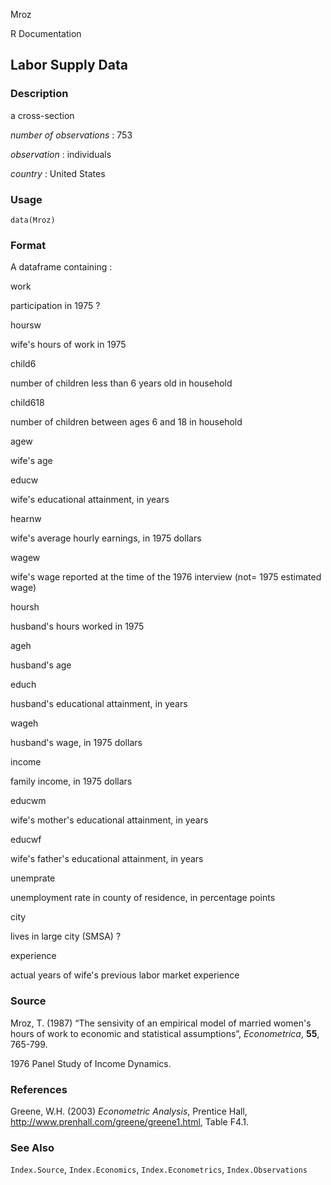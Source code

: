 Mroz

R Documentation

## Labor Supply Data

### Description

a cross-section

_number of observations_ : 753

_observation_ : individuals

_country_ : United States

### Usage

    data(Mroz)

### Format

A dataframe containing :

work

participation in 1975 ?

hoursw

wife's hours of work in 1975

child6

number of children less than 6 years old in household

child618

number of children between ages 6 and 18 in household

agew

wife's age

educw

wife's educational attainment, in years

hearnw

wife's average hourly earnings, in 1975 dollars

wagew

wife's wage reported at the time of the 1976 interview (not= 1975 estimated
wage)

hoursh

husband's hours worked in 1975

ageh

husband's age

educh

husband's educational attainment, in years

wageh

husband's wage, in 1975 dollars

income

family income, in 1975 dollars

educwm

wife's mother's educational attainment, in years

educwf

wife's father's educational attainment, in years

unemprate

unemployment rate in county of residence, in percentage points

city

lives in large city (SMSA) ?

experience

actual years of wife's previous labor market experience

### Source

Mroz, T. (1987) “The sensivity of an empirical model of married women's hours
of work to economic and statistical assumptions”, _Econometrica_, **55**,
765-799.

1976 Panel Study of Income Dynamics.

### References

Greene, W.H. (2003) _Econometric Analysis_, Prentice Hall,
<http://www.prenhall.com/greene/greene1.html>, Table F4.1.

### See Also

`Index.Source`, `Index.Economics`, `Index.Econometrics`, `Index.Observations`

